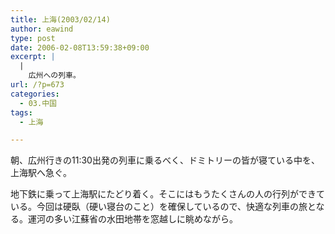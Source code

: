 ```yaml
---
title: 上海(2003/02/14)
author: eawind
type: post
date: 2006-02-08T13:59:38+09:00
excerpt: |
  |
    広州への列車。
url: /?p=673
categories:
  - 03.中国
tags:
  - 上海

---
```

朝、広州行きの11:30出発の列車に乗るべく、ドミトリーの皆が寝ている中を、上海駅へ急ぐ。

地下鉄に乗って上海駅にたどり着く。そこにはもうたくさんの人の行列ができている。今回は硬臥（硬い寝台のこと）を確保しているので、快適な列車の旅となる。運河の多い江蘇省の水田地帯を窓越しに眺めながら。
